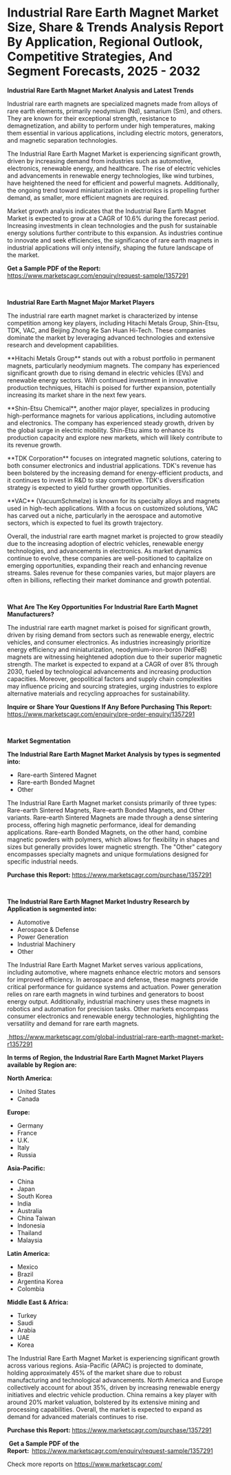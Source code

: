 <p><h1>Industrial Rare Earth Magnet Market Size, Share & Trends Analysis Report By Application, Regional Outlook, Competitive Strategies, And Segment Forecasts, 2025 - 2032</h1></p><p><strong>Industrial Rare Earth Magnet Market Analysis and Latest Trends</strong></p>
<p><p>Industrial rare earth magnets are specialized magnets made from alloys of rare earth elements, primarily neodymium (Nd), samarium (Sm), and others. They are known for their exceptional strength, resistance to demagnetization, and ability to perform under high temperatures, making them essential in various applications, including electric motors, generators, and magnetic separation technologies.</p><p>The Industrial Rare Earth Magnet Market is experiencing significant growth, driven by increasing demand from industries such as automotive, electronics, renewable energy, and healthcare. The rise of electric vehicles and advancements in renewable energy technologies, like wind turbines, have heightened the need for efficient and powerful magnets. Additionally, the ongoing trend toward miniaturization in electronics is propelling further demand, as smaller, more efficient magnets are required.</p><p>Market growth analysis indicates that the Industrial Rare Earth Magnet Market is expected to grow at a CAGR of 10.6% during the forecast period. Increasing investments in clean technologies and the push for sustainable energy solutions further contribute to this expansion. As industries continue to innovate and seek efficiencies, the significance of rare earth magnets in industrial applications will only intensify, shaping the future landscape of the market.</p></p>
<p><strong>Get a Sample PDF of the Report:&nbsp;</strong> <a href="https://www.marketscagr.com/enquiry/request-sample/1357291?utm_campaign=2236&utm_medium=2&utm_source=Github&utm_content=ia&utm_term=01022025&utm_id=industrial-rare-earth-magnet">https://www.marketscagr.com/enquiry/request-sample/1357291</a></p>
<p>&nbsp;</p>
<p><strong>Industrial Rare Earth Magnet Major Market Players</strong></p>
<p><p>The industrial rare earth magnet market is characterized by intense competition among key players, including Hitachi Metals Group, Shin-Etsu, TDK, VAC, and Beijing Zhong Ke San Huan Hi-Tech. These companies dominate the market by leveraging advanced technologies and extensive research and development capabilities.</p><p>**Hitachi Metals Group** stands out with a robust portfolio in permanent magnets, particularly neodymium magnets. The company has experienced significant growth due to rising demand in electric vehicles (EVs) and renewable energy sectors. With continued investment in innovative production techniques, Hitachi is poised for further expansion, potentially increasing its market share in the next few years.</p><p>**Shin-Etsu Chemical**, another major player, specializes in producing high-performance magnets for various applications, including automotive and electronics. The company has experienced steady growth, driven by the global surge in electric mobility. Shin-Etsu aims to enhance its production capacity and explore new markets, which will likely contribute to its revenue growth.</p><p>**TDK Corporation** focuses on integrated magnetic solutions, catering to both consumer electronics and industrial applications. TDK's revenue has been bolstered by the increasing demand for energy-efficient products, and it continues to invest in R&D to stay competitive. TDK's diversification strategy is expected to yield further growth opportunities.</p><p>**VAC** (VacuumSchmelze) is known for its specialty alloys and magnets used in high-tech applications. With a focus on customized solutions, VAC has carved out a niche, particularly in the aerospace and automotive sectors, which is expected to fuel its growth trajectory.</p><p>Overall, the industrial rare earth magnet market is projected to grow steadily due to the increasing adoption of electric vehicles, renewable energy technologies, and advancements in electronics. As market dynamics continue to evolve, these companies are well-positioned to capitalize on emerging opportunities, expanding their reach and enhancing revenue streams. Sales revenue for these companies varies, but major players are often in billions, reflecting their market dominance and growth potential.</p></p>
<p>&nbsp;</p>
<p><strong>What Are The Key Opportunities For Industrial Rare Earth Magnet Manufacturers?</strong></p>
<p><p>The industrial rare earth magnet market is poised for significant growth, driven by rising demand from sectors such as renewable energy, electric vehicles, and consumer electronics. As industries increasingly prioritize energy efficiency and miniaturization, neodymium-iron-boron (NdFeB) magnets are witnessing heightened adoption due to their superior magnetic strength. The market is expected to expand at a CAGR of over 8% through 2030, fueled by technological advancements and increasing production capacities. Moreover, geopolitical factors and supply chain complexities may influence pricing and sourcing strategies, urging industries to explore alternative materials and recycling approaches for sustainability.</p></p>
<p><strong>Inquire or Share Your Questions If Any Before Purchasing This Report:</strong> <a href="https://www.marketscagr.com/enquiry/pre-order-enquiry/1357291?utm_campaign=2236&utm_medium=2&utm_source=Github&utm_content=ia&utm_term=01022025&utm_id=industrial-rare-earth-magnet">https://www.marketscagr.com/enquiry/pre-order-enquiry/1357291</a></p>
<p>&nbsp;</p>
<p><strong>Market Segmentation</strong></p>
<p><strong>The Industrial Rare Earth Magnet Market Analysis by types is segmented into:</strong></p>
<p><ul><li>Rare-earth Sintered Magnet</li><li>Rare-earth Bonded Magnet</li><li>Other</li></ul></p>
<p><p>The Industrial Rare Earth Magnet market consists primarily of three types: Rare-earth Sintered Magnets, Rare-earth Bonded Magnets, and Other variants. Rare-earth Sintered Magnets are made through a dense sintering process, offering high magnetic performance, ideal for demanding applications. Rare-earth Bonded Magnets, on the other hand, combine magnetic powders with polymers, which allows for flexibility in shapes and sizes but generally provides lower magnetic strength. The "Other" category encompasses specialty magnets and unique formulations designed for specific industrial needs.</p></p>
<p><strong>Purchase this Report:&nbsp;</strong><a href="https://www.marketscagr.com/purchase/1357291?utm_campaign=2236&utm_medium=2&utm_source=Github&utm_content=ia&utm_term=01022025&utm_id=industrial-rare-earth-magnet">https://www.marketscagr.com/purchase/1357291</a></p>
<p>&nbsp;</p>
<p><strong>The Industrial Rare Earth Magnet Market Industry Research by Application is segmented into:</strong></p>
<p><ul><li>Automotive</li><li>Aerospace & Defense</li><li>Power Generation</li><li>Industrial Machinery</li><li>Other</li></ul></p>
<p><p>The Industrial Rare Earth Magnet Market serves various applications, including automotive, where magnets enhance electric motors and sensors for improved efficiency. In aerospace and defense, these magnets provide critical performance for guidance systems and actuation. Power generation relies on rare earth magnets in wind turbines and generators to boost energy output. Additionally, industrial machinery uses these magnets in robotics and automation for precision tasks. Other markets encompass consumer electronics and renewable energy technologies, highlighting the versatility and demand for rare earth magnets.</p></p>
<p><a href="https://www.marketscagr.com/global-industrial-rare-earth-magnet-market-r1357291?utm_campaign=2236&utm_medium=2&utm_source=Github&utm_content=ia&utm_term=01022025&utm_id=industrial-rare-earth-magnet">&nbsp;https://www.marketscagr.com/global-industrial-rare-earth-magnet-market-r1357291</a></p>
<p><strong>In terms of Region, the Industrial Rare Earth Magnet Market Players available by Region are:</strong></p>
<p>
    <p> <strong> North America: </strong>
        <ul>
            <li>United States</li>
            <li>Canada</li>
        </ul>
        </p> 
    <p> <strong> Europe: </strong>
        <ul>
            <li>Germany</li>
            <li>France</li>
            <li>U.K.</li>
            <li>Italy</li>
            <li>Russia</li>
        </ul>
        </p> 
    <p> <strong> Asia-Pacific: </strong>
        <ul>
            <li>China</li>
            <li>Japan</li>
            <li>South Korea</li>
            <li>India</li>
            <li>Australia</li>
            <li>China Taiwan</li>
            <li>Indonesia</li>
            <li>Thailand</li>
            <li>Malaysia</li>
        </ul>
        </p> 
    <p> <strong> Latin America: </strong>
        <ul>
            <li>Mexico</li>
            <li>Brazil</li>
            <li>Argentina Korea</li>
            <li>Colombia</li>
        </ul>
        </p> 
    <p> <strong> Middle East & Africa: </strong>
        <ul>
            <li>Turkey</li>
            <li>Saudi</li>
            <li>Arabia</li>
            <li>UAE</li>
            <li>Korea</li>
        </ul>
    </p>
    </p>
<p><p>The Industrial Rare Earth Magnet Market is experiencing significant growth across various regions. Asia-Pacific (APAC) is projected to dominate, holding approximately 45% of the market share due to robust manufacturing and technological advancements. North America and Europe collectively account for about 35%, driven by increasing renewable energy initiatives and electric vehicle production. China remains a key player with around 20% market valuation, bolstered by its extensive mining and processing capabilities. Overall, the market is expected to expand as demand for advanced materials continues to rise.</p></p>
<p><strong>Purchase this Report: </strong><a href="https://www.marketscagr.com/purchase/1357291?utm_campaign=2236&utm_medium=2&utm_source=Github&utm_content=ia&utm_term=01022025&utm_id=industrial-rare-earth-magnet">https://www.marketscagr.com/purchase/1357291</a></p>
<p>&nbsp;<strong>Get a Sample PDF of the Report:&nbsp;&nbsp;</strong><a href="https://www.marketscagr.com/enquiry/request-sample/1357291?utm_campaign=2236&utm_medium=2&utm_source=Github&utm_content=ia&utm_term=01022025&utm_id=industrial-rare-earth-magnet">https://www.marketscagr.com/enquiry/request-sample/1357291</a></p>
<p><strong></strong></p>
<p>Check more reports on <a href="https://www.marketscagr.com/?utm_campaign=2236&utm_medium=2&utm_source=Github&utm_content=ia&utm_term=01022025&utm_id=industrial-rare-earth-magnet">https://www.marketscagr.com/</a></p>